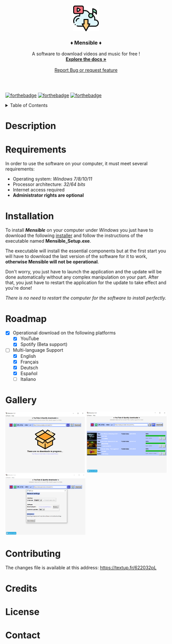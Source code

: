 <!-- PROJECT LOGO -->
<br />
<div align="center">
  <a href="https://github.com/LeonPupier/Mensible">
    <img src="Content/Images/app.png" alt="Logo" width="80" height="80">
  </a>

  <h3 align="center">♦ Mensible ♦</h3>

  <p align="center">
    A software to download videos and music for free !
    <br />
    <a href="https://github.com/LeonPupier/Mensible/wiki"><strong>Explore the docs »</strong></a>
    <br />
    <br />
    <a href="https://github.com/LeonPupier/Mensible/issues">Report Bug or request feature</a>
  </p>
  <br />
  <br />
</div>

<!-- PROJECT SHIELDS -->
[![forthebadge](http://forthebadge.com/images/badges/built-with-love.svg)](https://github.com/LeonPupier/Mensible/)
[![forthebadge](https://forthebadge.com/images/badges/made-with-python.svg)](https://github.com/LeonPupier/Mensible/)
[![forthebadge](https://forthebadge.com/images/badges/mom-made-pizza-rolls.svg)](https://github.com/LeonPupier/Mensible/)

<!-- TABLE OF CONTENTS -->
<details>
  <summary>Table of Contents</summary>
  <ol>
    <li><a href="#description">Description</a></li>
    <li><a href="#requirements">Requirements</a></li>
    <li><a href="#installation">Installation</a></li>
    <li><a href="#roadmap">Roadmap</a></li>
    <li><a href="#gallery">Gallery</a></li>
    <li><a href="#contributing">Contributing</a></li>
    <li><a href="#credits">Credits</a></li>
    <li><a href="#license">License</a></li>
    <li><a href="#contact">Contact</a></li>
  </ol>
</details>

<!-- CONTENTS -->
# Description

# Requirements
In order to use the software on your computer, it must meet several requirements:
- Operating system: *Windows 7/8/10/11*
- Processor architecture: *32/64 bits*
- Internet access required
- **Administrator rights are optional**

# Installation
To install ***Mensible*** on your computer under *Windows* you just have to download the following [installer](https://github.com/LeonPupier/Mensible/releases/latest) 
and follow the instructions of the executable named **Mensible_Setup.exe**.

The executable will install the essential components but at the first start you will have to download the last version of the software for it to work, **otherwise Mensible will not be operational**.

Don't worry, you just have to launch the application and the update will be done automatically without any complex manipulation on your part. After that, you just have to restart the application for the update to take effect and you're done!

*There is no need to restart the computer for the software to install perfectly.*

# Roadmap
- [x] Operational download on the following platforms
  - [x] YouTube
  - [x] Spotify (Beta support)
- [ ] Multi-language Support
    - [x] English
    - [x] Français
    - [x] Deutsch
    - [x] Español
    - [ ] Italiano

# Gallery
<div>
  <img src="Description/1.png" alt="State at the opening" width="250">
  <img src="Description/2.png" alt="Example of a queue" width="250">
  <img src="Description/3.png" alt="Settings window" width="250">
</div>

# Contributing
The changes file is available at this address: https://textup.fr/622032pL

# Credits

# License

# Contact
